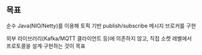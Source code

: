 ## 목표

순수 Java(NIO/Netty)를 이용해 토픽 기반 publish/subscribe 메시지 브로커를 구현  

외부 라이브러리(Kafka/MQTT 클라이언트 등)에 의존하지 않고, 직접 소켓 레벨에서 프로토콜을 설계·구현하는 것이 목표
